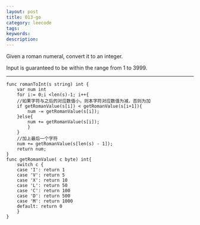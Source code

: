 ```yaml
---
layout: post
title: 013-go
category: leecode
tags: 
keywords: 
description: 
---
```


Given a roman numeral, convert it to an integer.

Input is guaranteed to be within the range from 1 to 3999.


----------

    func romanToInt(s string) int {
    	var num int
    	for i:= 0;i <len(s)-1; i++{
    	//如果字符与之后的对应数值小，则本字符对应数值为减，否则为加
    	if getRomanValue(s[i]) < getRomanValue(s[i+1]){
    		num -= getRomanValue(s[i]);
    	}else{
    		num += getRomanValue(s[i]);
    		}
    	}
    	//加上最后一个字符
    	num += getRomanValue(s[len(s) - 1]);
    	return num;
    }
    func getRomanValue( c byte) int{
    	switch c {
    	case 'I': return 1
    	case 'V': return 5
    	case 'X': return 10
    	case 'L': return 50
    	case 'C': return 100
    	case 'D': return 500
    	case 'M': return 1000
    	default: return 0
    	}
    }